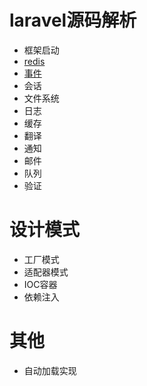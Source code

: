 # laravel源码解析
- 框架启动
- [redis](https://git.itiswho.com/ccb/a-tour-of-laravel-src/src/master/redis.md)
- [事件](https://git.itiswho.com/ccb/a-tour-of-laravel-src/src/master/事件.md)
- 会话
- 文件系统
- 日志
- 缓存
- 翻译
- 通知
- 邮件
- 队列
- 验证
# 设计模式
- 工厂模式
- 适配器模式
- IOC容器
- 依赖注入
# 其他
- 自动加载实现
